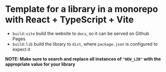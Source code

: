 # Template for a library in a monorepo with React + TypeScript + Vite

- `build:site` build the website to `docs`, so it can be served on Github Pages
- `build:lib` build the library to `dist`, where `package.json` is configured to expect it

**NOTE: Make sure to search and replace all instances of `"NEW_LIB"` with the appropriate value for your library**
